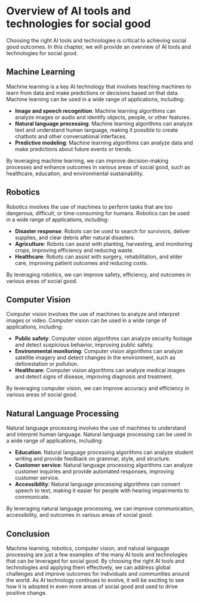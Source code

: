 # Overview of AI tools and technologies for social good

Choosing the right AI tools and technologies is critical to achieving social good outcomes. In this chapter, we will provide an overview of AI tools and technologies for social good.

Machine Learning
----------------

Machine learning is a key AI technology that involves teaching machines to learn from data and make predictions or decisions based on that data. Machine learning can be used in a wide range of applications, including:

* **Image and speech recognition**: Machine learning algorithms can analyze images or audio and identify objects, people, or other features.
* **Natural language processing**: Machine learning algorithms can analyze text and understand human language, making it possible to create chatbots and other conversational interfaces.
* **Predictive modeling**: Machine learning algorithms can analyze data and make predictions about future events or trends.

By leveraging machine learning, we can improve decision-making processes and enhance outcomes in various areas of social good, such as healthcare, education, and environmental sustainability.

Robotics
--------

Robotics involves the use of machines to perform tasks that are too dangerous, difficult, or time-consuming for humans. Robotics can be used in a wide range of applications, including:

* **Disaster response**: Robots can be used to search for survivors, deliver supplies, and clear debris after natural disasters.
* **Agriculture**: Robots can assist with planting, harvesting, and monitoring crops, improving efficiency and reducing waste.
* **Healthcare**: Robots can assist with surgery, rehabilitation, and elder care, improving patient outcomes and reducing costs.

By leveraging robotics, we can improve safety, efficiency, and outcomes in various areas of social good.

Computer Vision
---------------

Computer vision involves the use of machines to analyze and interpret images or video. Computer vision can be used in a wide range of applications, including:

* **Public safety**: Computer vision algorithms can analyze security footage and detect suspicious behavior, improving public safety.
* **Environmental monitoring**: Computer vision algorithms can analyze satellite imagery and detect changes in the environment, such as deforestation or pollution.
* **Healthcare**: Computer vision algorithms can analyze medical images and detect signs of disease, improving diagnosis and treatment.

By leveraging computer vision, we can improve accuracy and efficiency in various areas of social good.

Natural Language Processing
---------------------------

Natural language processing involves the use of machines to understand and interpret human language. Natural language processing can be used in a wide range of applications, including:

* **Education**: Natural language processing algorithms can analyze student writing and provide feedback on grammar, style, and structure.
* **Customer service**: Natural language processing algorithms can analyze customer inquiries and provide automated responses, improving customer service.
* **Accessibility**: Natural language processing algorithms can convert speech to text, making it easier for people with hearing impairments to communicate.

By leveraging natural language processing, we can improve communication, accessibility, and outcomes in various areas of social good.

Conclusion
----------

Machine learning, robotics, computer vision, and natural language processing are just a few examples of the many AI tools and technologies that can be leveraged for social good. By choosing the right AI tools and technologies and applying them effectively, we can address global challenges and improve outcomes for individuals and communities around the world. As AI technology continues to evolve, it will be exciting to see how it is adopted in even more areas of social good and used to drive positive change.
